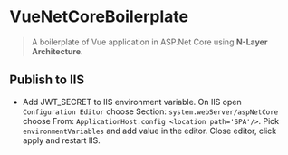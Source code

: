 # VueNetCoreBoilerplate

> A boilerplate of Vue application in ASP.Net Core using **N-Layer Architecture**.

## Publish to IIS

* Add JWT_SECRET to IIS environment variable. On IIS open `Configuration Editor` choose Section: `system.webServer/aspNetCore` choose From: `ApplicationHost.config <location path='SPA'/>`.
Pick `environmentVariables` and add value in the editor. Close editor, click apply and restart IIS.